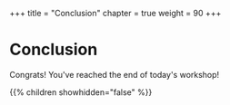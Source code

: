 +++
title = "Conclusion"
chapter = true
weight = 90
+++

# Conclusion

Congrats! You've reached the end of today's workshop!

{{% children showhidden="false" %}}
